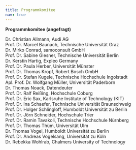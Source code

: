 ```yaml
---
title: Programmkomitee
nav: true
---
```

__Programmkomitee (angefragt)__

Dr. Christian Allmann, Audi AG\
Prof. Dr. Marcel Baunach, Technische Universität Graz\
Dr. Mirko Conrad, samoconsult GmbH\
Prof. Dr. Sabine Glesner, Technische Universität Berlin\
Dr. Kerstin Hartig, Expleo Germany\
Prof. Dr. Paula Herber, Universität Münster\
Prof. Dr. Thomas Kropf, Robert Bosch GmbH\
Prof. Dr. Stefan Kugele, Technische Hochschule Ingolstadt\
Apl. Prof. Dr. Wolfgang Müller, Universität Paderborn\
Dr. Thomas Noack, Datendeuter\
Prof. Dr. Ralf Reißing, Hochschule Coburg\
Prof. Dr. Eric Sax, Karlsruhe Institute of Technology (KIT)\
Prof. Dr. Ina Schaefer, Technische Universität Braunschweig\
Prof. Dr. Holger Schlingloff, Humboldt Universität zu Berlin\
Prof. Dr. Jörn Schneider, Hochschule Trier\
Prof. Dr. Ramin Tavakoli, Technische Hochschule Nürnberg\
Prof. Dr. Thomas Thüm, Universität Ulm\
Dr. Thomas Vogel, Humboldt Universität zu Berlin\
Prof. Dr. Andreas Vogelsang, Universität zu Köln\
Dr. Rebekka Wohlrab, Chalmers University of Technology
